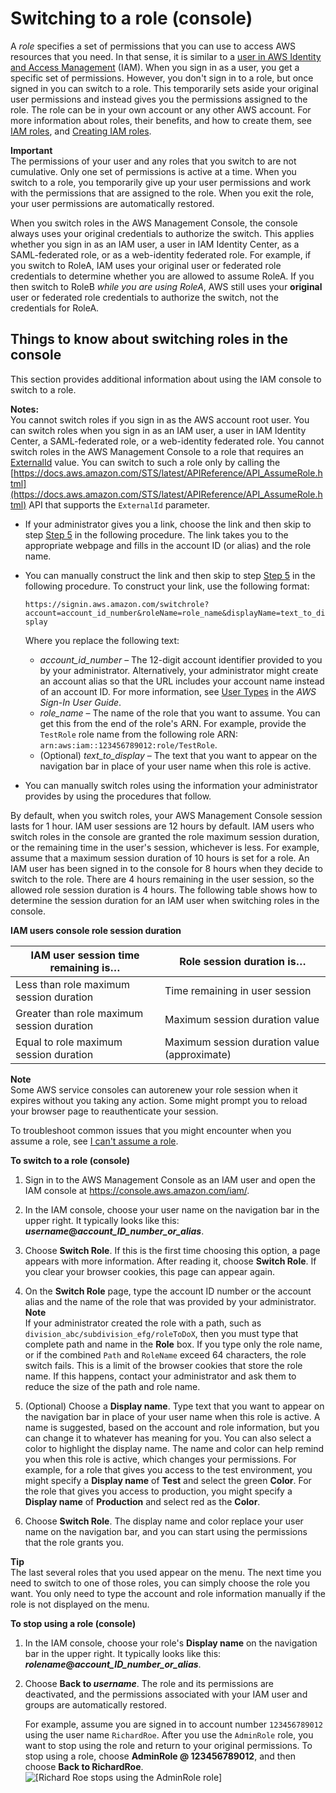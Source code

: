 # Switching to a role \(console\)<a name="id_roles_use_switch-role-console"></a>

A *role* specifies a set of permissions that you can use to access AWS resources that you need\. In that sense, it is similar to a [user in AWS Identity and Access Management](https://docs.aws.amazon.com/IAM/latest/UserGuide/id.html) \(IAM\)\. When you sign in as a user, you get a specific set of permissions\. However, you don't sign in to a role, but once signed in you can switch to a role\. This temporarily sets aside your original user permissions and instead gives you the permissions assigned to the role\. The role can be in your own account or any other AWS account\. For more information about roles, their benefits, and how to create them, see [IAM roles](id_roles.md), and [Creating IAM roles](id_roles_create.md)\.

**Important**  
The permissions of your user and any roles that you switch to are not cumulative\. Only one set of permissions is active at a time\. When you switch to a role, you temporarily give up your user permissions and work with the permissions that are assigned to the role\. When you exit the role, your user permissions are automatically restored\.

When you switch roles in the AWS Management Console, the console always uses your original credentials to authorize the switch\. This applies whether you sign in as an IAM user, a user in IAM Identity Center, as a SAML\-federated role, or as a web\-identity federated role\. For example, if you switch to RoleA, IAM uses your original user or federated role credentials to determine whether you are allowed to assume RoleA\. If you then switch to RoleB *while you are using RoleA*, AWS still uses your **original** user or federated role credentials to authorize the switch, not the credentials for RoleA\.

## Things to know about switching roles in the console<a name="id_roles_iam_user-switch-role-console-things-to-know"></a>

This section provides additional information about using the IAM console to switch to a role\.

**Notes:**  
You cannot switch roles if you sign in as the AWS account root user\. You can switch roles when you sign in as an IAM user, a user in IAM Identity Center, a SAML\-federated role, or a web\-identity federated role\.
You cannot switch roles in the AWS Management Console to a role that requires an [ExternalId](id_roles_create_for-user_externalid.md) value\. You can switch to such a role only by calling the [https://docs.aws.amazon.com/STS/latest/APIReference/API_AssumeRole.html](https://docs.aws.amazon.com/STS/latest/APIReference/API_AssumeRole.html) API that supports the `ExternalId` parameter\.
+ If your administrator gives you a link, choose the link and then skip to step [Step 5](#StepJumpToHere) in the following procedure\. The link takes you to the appropriate webpage and fills in the account ID \(or alias\) and the role name\.
+ You can manually construct the link and then skip to step [Step 5](#StepJumpToHere) in the following procedure\. To construct your link, use the following format:

  `https://signin.aws.amazon.com/switchrole?account=account_id_number&roleName=role_name&displayName=text_to_display`

  Where you replace the following text:
  + *account\_id\_number* – The 12\-digit account identifier provided to you by your administrator\. Alternatively, your administrator might create an account alias so that the URL includes your account name instead of an account ID\. For more information, see [User Types](https://docs.aws.amazon.com/signin/latest/userguide/user-types-list.html) in the *AWS Sign\-In User Guide*\.
  + *role\_name* – The name of the role that you want to assume\. You can get this from the end of the role's ARN\. For example, provide the `TestRole` role name from the following role ARN: `arn:aws:iam::123456789012:role/TestRole`\.
  + \(Optional\) *text\_to\_display* – The text that you want to appear on the navigation bar in place of your user name when this role is active\.
+ You can manually switch roles using the information your administrator provides by using the procedures that follow\. 

By default, when you switch roles, your AWS Management Console session lasts for 1 hour\. IAM user sessions are 12 hours by default\. IAM users who switch roles in the console are granted the role maximum session duration, or the remaining time in the user's session, whichever is less\. For example, assume that a maximum session duration of 10 hours is set for a role\. An IAM user has been signed in to the console for 8 hours when they decide to switch to the role\. There are 4 hours remaining in the user session, so the allowed role session duration is 4 hours\. The following table shows how to determine the session duration for an IAM user when switching roles in the console\.


**IAM users console role session duration**  

| IAM user session time remaining is… | Role session duration is… | 
| --- | --- | 
| Less than role maximum session duration | Time remaining in user session | 
| Greater than role maximum session duration | Maximum session duration value | 
| Equal to role maximum session duration | Maximum session duration value \(approximate\) | 

**Note**  
Some AWS service consoles can autorenew your role session when it expires without you taking any action\. Some might prompt you to reload your browser page to reauthenticate your session\.

To troubleshoot common issues that you might encounter when you assume a role, see [I can't assume a role](troubleshoot_roles.md#troubleshoot_roles_cant-assume-role)\.

**To switch to a role \(console\)**

1. Sign in to the AWS Management Console as an IAM user and open the IAM console at [https://console\.aws\.amazon\.com/iam/](https://console.aws.amazon.com/iam/)\.

1. In the IAM console, choose your user name on the navigation bar in the upper right\. It typically looks like this: ***username*@*account\_ID\_number\_or\_alias***\.

1. Choose **Switch Role**\. If this is the first time choosing this option, a page appears with more information\. After reading it, choose **Switch Role**\. If you clear your browser cookies, this page can appear again\.

1. On the **Switch Role** page, type the account ID number or the account alias and the name of the role that was provided by your administrator\.
**Note**  
If your administrator created the role with a path, such as `division_abc/subdivision_efg/roleToDoX`, then you must type that complete path and name in the **Role** box\. If you type only the role name, or if the combined `Path` and `RoleName` exceed 64 characters, the role switch fails\. This is a limit of the browser cookies that store the role name\. If this happens, contact your administrator and ask them to reduce the size of the path and role name\.

1. <a name="StepJumpToHere"></a>\(Optional\) Choose a **Display name**\. Type text that you want to appear on the navigation bar in place of your user name when this role is active\. A name is suggested, based on the account and role information, but you can change it to whatever has meaning for you\. You can also select a color to highlight the display name\. The name and color can help remind you when this role is active, which changes your permissions\. For example, for a role that gives you access to the test environment, you might specify a **Display name** of **Test** and select the green **Color**\. For the role that gives you access to production, you might specify a **Display name** of **Production** and select red as the **Color**\.

1. Choose **Switch Role**\. The display name and color replace your user name on the navigation bar, and you can start using the permissions that the role grants you\.

**Tip**  
The last several roles that you used appear on the menu\. The next time you need to switch to one of those roles, you can simply choose the role you want\. You only need to type the account and role information manually if the role is not displayed on the menu\.

**To stop using a role \(console\)**

1. In the IAM console, choose your role's **Display name** on the navigation bar in the upper right\. It typically looks like this: ***rolename*@*account\_ID\_number\_or\_alias***\.

1. Choose **Back to *username***\. The role and its permissions are deactivated, and the permissions associated with your IAM user and groups are automatically restored\.

   For example, assume you are signed in to account number `123456789012` using the user name `RichardRoe`\. After you use the `AdminRole` role, you want to stop using the role and return to your original permissions\. To stop using a role, choose **AdminRole @ 123456789012**, and then choose **Back to RichardRoe**\.  
![\[Richard Roe stops using the AdminRole role\]](http://docs.aws.amazon.com/IAM/latest/UserGuide/images/role-stop-using.png)